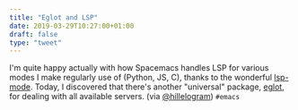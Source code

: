 ```yaml
---
title: "Eglot and LSP"
date: 2019-03-29T10:27:00+01:00
draft: false
type: "tweet"
---
```


I'm quite happy actually with how Spacemacs handles LSP for various modes I make
regularly use of (Python, JS, C), thanks to the wonderful [lsp-mode](https://github.com/emacs-lsp/lsp-mode). Today, I
discovered that there's another "universal" package, [eglot](https://github.com/joaotavora/eglot), for dealing with all
available servers. (via [@hillelogram](https://twitter.com/hillelogram/status/1111422101078958080)) `#emacs`
